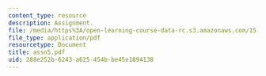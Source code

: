 ```yaml
---
content_type: resource
description: Assignment.
file: /media/https%3A/open-learning-course-data-rc.s3.amazonaws.com/15-988-system-dynamics-self-study-fall-1998-spring-1999/288e252b6243a625454bbe45e1894138_assn5.pdf
file_type: application/pdf
resourcetype: Document
title: assn5.pdf
uid: 288e252b-6243-a625-454b-be45e1894138
---
```

